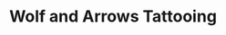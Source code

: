 ---
title: "Wolf and Arrows Tattooing"
url: /bury-st-edmunds/wolf-and-arrows-tattooing/
shop: tattoo
---